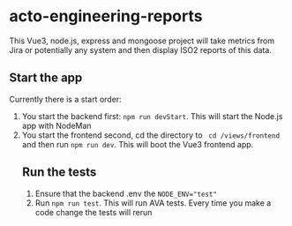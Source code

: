 # acto-engineering-reports
This Vue3, node.js, express and mongoose project will take metrics from Jira or potentially any system and then display ISO2 reports of this data.

<h2>Start the app</h2>
<p>
Currently there is a start order:
<ol>
    <li>
        You start the backend first: <code>npm run devStart</code>. This will start the Node.js app with NodeMan
    </li>
    <li>
        You start the frontend second, cd the directory to <code> cd /views/frontend</code> and then run <code>npm run dev</code>. This will boot the Vue3 frontend app.
    </li>
</p>

<h2>Run the tests</h2>

<ol>
    <li>Ensure that the backend .env the <code>NODE_ENV="test"</code></li>
    <li>Run <code>npm run test</code>. This will run AVA tests. Every time you make a code change the tests will rerun</li>
</ol>